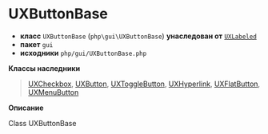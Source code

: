 # UXButtonBase

- **класс** `UXButtonBase` (`php\gui\UXButtonBase`) **унаследован от** [`UXLabeled`](https://github.com/VenityStudio/android/tree/master/jphp-android-ext/api-docs/classes/php/gui/UXLabeled.ru.md)
- **пакет** `gui`
- **исходники** `php/gui/UXButtonBase.php`

**Классы наследники**

> [UXCheckbox](https://github.com/VenityStudio/android/tree/master/jphp-android-ext/api-docs/classes/php/gui/UXCheckbox.ru.md), [UXButton](https://github.com/VenityStudio/android/tree/master/jphp-android-ext/api-docs/classes/php/gui/UXButton.ru.md), [UXToggleButton](https://github.com/VenityStudio/android/tree/master/jphp-android-ext/api-docs/classes/php/gui/UXToggleButton.ru.md), [UXHyperlink](https://github.com/VenityStudio/android/tree/master/jphp-android-ext/api-docs/classes/php/gui/UXHyperlink.ru.md), [UXFlatButton](https://github.com/VenityStudio/android/tree/master/jphp-android-ext/api-docs/classes/php/gui/UXFlatButton.ru.md), [UXMenuButton](https://github.com/VenityStudio/android/tree/master/jphp-android-ext/api-docs/classes/php/gui/UXMenuButton.ru.md)

**Описание**

Class UXButtonBase